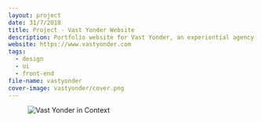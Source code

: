 ```yaml
---
layout: project
date: 31/7/2018
title: Project - Vast Yonder Website
description: Portfolio website for Vast Yonder, an experiential agency.
website: https://www.vastyonder.com
tags:
  - design
  - ui
  - front-end
file-name: vastyonder
cover-image: vastyonder/cover.png
---
```

<figure><img class="hero" src="/projects/{{page.file-name}}/hero.png" alt="Vast Yonder in Context" /></figure>
